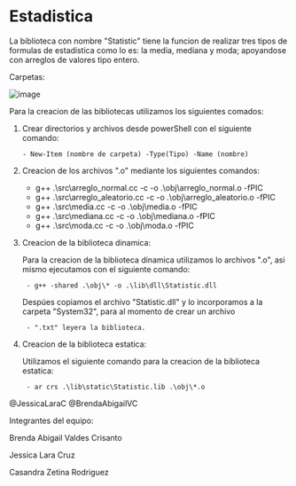 # Estadistica
La biblioteca con nombre "Statistic" tiene la funcion de realizar tres tipos de formulas de estadistica como lo es: la media, mediana y moda; apoyandose con arreglos de valores tipo entero. 

Carpetas: 

![image](https://user-images.githubusercontent.com/109366932/185821009-fc0cfd85-b834-408d-8766-497fe2b89016.png)

Para la creacion de las bibliotecas utilizamos los siguientes comados: 

1. Crear directorios y archivos desde powerShell con el siguiente comando: 

       - New-Item (nombre de carpeta) -Type(Tipo) -Name (nombre) 
      
2. Creacion de los archivos ".o" mediante los siguientes comandos: 

      - g++ .\src\arreglo_normal.cc -c -o .\obj\arreglo_normal.o -fPIC
      - g++ .\src\arreglo_aleatorio.cc -c -o .\obj\arreglo_aleatorio.o -fPIC
      - g++ .\src\media.cc -c -o .\obj\media.o -fPIC
      - g++ .\src\mediana.cc -c -o .\obj\mediana.o -fPIC
      - g++ .\src\moda.cc -c -o .\obj\moda.o -fPIC
     
3. Creacion de la biblioteca dinamica: 

    Para la creacion de la biblioteca dinamica utilizamos lo archivos ".o", asi mismo ejecutamos con el siguiente comando:
    
        - g++ -shared .\obj\* -o .\lib\dll\Statistic.dll 
       
    Despúes copiamos el archivo "Statistic.dll" y lo incorporamos a la carpeta "System32", para al momento de crear un archivo  
    
        - ".txt" leyera la biblioteca.
    
4. Creacion de la biblioteca estatica: 
    
    Utilizamos el siguiente comando para la creacion de la biblioteca estatica: 
   
        - ar crs .\lib\static\Statistic.lib .\obj\*.o
    



@JessicaLaraC
@BrendaAbigailVC


Integrantes del equipo: 

Brenda Abigail Valdes Crisanto

Jessica Lara Cruz

Casandra Zetina Rodriguez 
